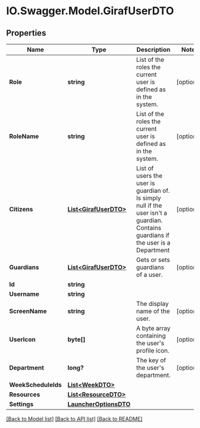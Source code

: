 # IO.Swagger.Model.GirafUserDTO
## Properties

Name | Type | Description | Notes
------------ | ------------- | ------------- | -------------
**Role** | **string** | List of the roles the current user is defined as in the system. | [optional] 
**RoleName** | **string** | List of the roles the current user is defined as in the system. | [optional] 
**Citizens** | [**List&lt;GirafUserDTO&gt;**](GirafUserDTO.md) | List of users the user is guardian of. Is simply null if the user isn&#39;t a guardian. Contains guardians if the user is a Department | [optional] 
**Guardians** | [**List&lt;GirafUserDTO&gt;**](GirafUserDTO.md) | Gets or sets guardians of a user. | [optional] 
**Id** | **string** |  | 
**Username** | **string** |  | 
**ScreenName** | **string** | The display name of the user. | [optional] 
**UserIcon** | **byte[]** | A byte array containing the user&#39;s profile icon. | [optional] 
**Department** | **long?** | The key of the user&#39;s department. | [optional] 
**WeekScheduleIds** | [**List&lt;WeekDTO&gt;**](WeekDTO.md) |  | 
**Resources** | [**List&lt;ResourceDTO&gt;**](ResourceDTO.md) |  | 
**Settings** | [**LauncherOptionsDTO**](LauncherOptionsDTO.md) |  | 

[[Back to Model list]](../README.md#documentation-for-models) [[Back to API list]](../README.md#documentation-for-api-endpoints) [[Back to README]](../README.md)

